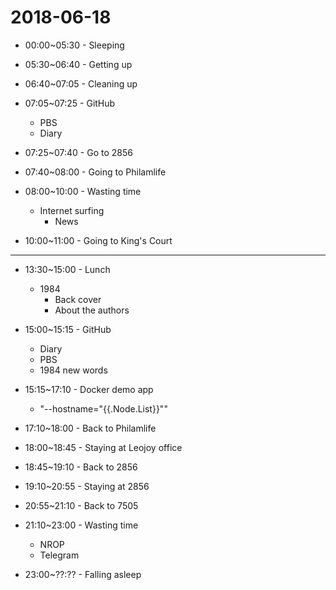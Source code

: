 # 2018-06-18

* 00:00~05:30 - Sleeping

* 05:30~06:40 - Getting up

* 06:40~07:05 - Cleaning up

* 07:05~07:25 - GitHub
  * PBS
  * Diary

* 07:25~07:40 - Go to 2856

* 07:40~08:00 - Going to Philamlife

* 08:00~10:00 - Wasting time
  * Internet surfing
    * News

* 10:00~11:00 - Going to King's Court

---

* 13:30~15:00 - Lunch
  * 1984
    * Back cover
    * About the authors

* 15:00~15:15 - GitHub
  * Diary
  * PBS
  * 1984 new words

* 15:15~17:10 - Docker demo app
  * "--hostname=\"{{.Node.List}}\""

* 17:10~18:00 - Back to Philamlife

* 18:00~18:45 - Staying at Leojoy office

* 18:45~19:10 - Back to 2856

* 19:10~20:55 - Staying at 2856

* 20:55~21:10 - Back to 7505

* 21:10~23:00 - Wasting time
  * NROP
  * Telegram

* 23:00~??:?? - Falling asleep

